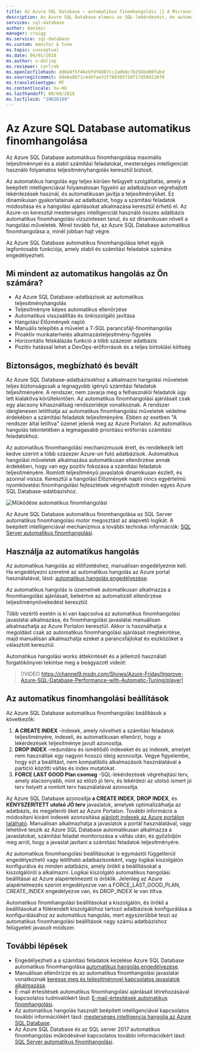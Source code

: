```yaml
---
title: Az Azure SQL Database – automatikus finomhangolási |} A Microsoft Docs
description: Az Azure SQL Database elemzi az SQL-lekérdezést, és automatikusan alkalmazkodik felhasználómennyiség kiszolgálására alkalmasak.
services: sql-database
author: danimir
manager: craigg
ms.service: sql-database
ms.custom: monitor & tune
ms.topic: conceptual
ms.date: 04/01/2018
ms.author: v-daljep
ms.reviewer: carlrab
ms.openlocfilehash: dd6e8f5f46e9fdf6887cc2a0b0c7b15bbd00fabd
ms.sourcegitcommit: 4de6a8671c445fae31f760385710f17d504228f8
ms.translationtype: MT
ms.contentlocale: hu-HU
ms.lasthandoff: 08/08/2018
ms.locfileid: "39626199"
---
```

# <a name="automatic-tuning-in-azure-sql-database"></a>Az Azure SQL Database automatikus finomhangolása

Az Azure SQL Database automatikus finomhangolása maximális teljesítménnyel és a stabil számítási feladatokat, mesterséges intelligenciát használó folyamatos teljesítményhangolás keresztül biztosít.

Az automatikus hangolás egy teljes körűen felügyelt szolgáltatás, amely a beépített intelligenciával folyamatosan figyelni az adatbázison végrehajtott lekérdezések használ, és automatikusan javítja a teljesítményüket. Ez dinamikusan gyakorlatainak az adatbázist, hogy a számítási feladatok módosítása és a hangolási ajánlásokat alkalmazása keresztül érhető el. Az Azure-on keresztül mesterséges intelligenciát használó összes adatbázis automatikus finomhangolási vízszintesen tanul, és ez dinamikusan növeli a hangolási műveletek. Minél tovább fut, az Azure SQL Database automatikus finomhangolása a, minél jobban hajt végre.

Az Azure SQL Database automatikus finomhangolása lehet egyik legfontosabb funkciója, amely stabil és számítási feladatok számára engedélyezheti.

## <a name="what-can-automatic-tuning-do-for-you"></a>Mi mindent az automatikus hangolás az Ön számára?

- Az Azure SQL Database-adatbázisok az automatikus teljesítményhangolás
- Teljesítményre képes automatikus ellenőrzése
- Automatikus visszaállítás és önkiszolgáló javítása
- Hangolási Előzmények napló
- Manuális telepítés a művelet a T-SQL parancsfájl-finomhangolás
- Proaktív munkaterhelés alkalmazásteljesítmény-figyelés
- Horizontális felskálázás funkció a több százezer adatbázis
- Pozitív hatással lehet a DevOps-erőforrások és a teljes birtoklási költség

## <a name="safe-reliable-and-proven"></a>Biztonságos, megbízható és bevált

Az Azure SQL Database-adatbázisokhoz a alkalmazni hangolási műveletek teljes biztonságosak a legnagyobb igényű számítási feladatok teljesítményére. A rendszer, nem zavarja meg a felhasználói feladatok úgy lett kialakítva körültekintően. Az automatikus finomhangolási ajánlásait csak egy alacsony kihasználtság rendszerideje vonatkoznak. A rendszer ideiglenesen letilthatja az automatikus finomhangolási műveletek védelme érdekében a számítási feladatok teljesítményére. Ebben az esetben "A rendszer által letiltva" üzenet jelenik meg az Azure Portalon. Az automatikus hangolás tekintetében a legmagasabb prioritású erőforrás számítási feladatokhoz.

Az automatikus finomhangolási mechanizmusok érett, és rendelkezik lett kedve szerint a több százezer Azure-on futó adatbázisok. Automatikus hangolási műveletek alkalmazása automatikusan ellenőrzése annak érdekében, hogy van egy pozitív fokozása a számítási feladatok teljesítményére. Romlott teljesítményű javaslatok dinamikusan észlelt, és azonnal vissza. Keresztül a hangolási Előzmények napló nincs egyértelmű nyomkövetési finomhangolási fejlesztések végrehajtott minden egyes Azure SQL Database-adatbázishoz. 

![Működése automatikus finomhangolási](./media/sql-database-automatic-tuning/how-does-automatic-tuning-work.png)

Az Azure SQL Database automatikus finomhangolása az SQL Server automatikus finomhangolási motor megosztást az alapvető logikát. A beépített intelligenciával mechanizmus a további technikai információk: [SQL Server automatikus finomhangolási](https://docs.microsoft.com/sql/relational-databases/automatic-tuning/automatic-tuning).

## <a name="use-automatic-tuning"></a>Használja az automatikus hangolás

Az automatikus hangolás az előfizetéshez, manuálisan engedélyeznie kell. Ha engedélyezni szeretné az automatikus hangolás az Azure portal használatával, lásd: [automatikus hangolás engedélyezése](sql-database-automatic-tuning-enable.md).

Az automatikus hangolás is üzemelnek automatikusan alkalmazza a finomhangolási ajánlásait, beleértve az automatizált ellenőrzése teljesítménynövekedést keresztül. 

Több vezérlő esetén is ki van kapcsolva az automatikus finomhangolási javaslatai alkalmazása, és finomhangolási javaslatai manuálisan alkalmazhatja az Azure Portalon keresztül. Akkor is használhatja a megoldást csak az automatikus finomhangolási ajánlásait megtekintése, majd manuálisan alkalmazhatja ezeket a parancsfájlokat és eszközöket a választott keresztül. 

Automatikus hangolási works áttekintését és a jellemző használati forgatókönyvei tekintse meg a beágyazott videót:


> [!VIDEO https://channel9.msdn.com/Shows/Azure-Friday/Improve-Azure-SQL-Database-Performance-with-Automatic-Tuning/player]
>

## <a name="automatic-tuning-options"></a>Az automatikus finomhangolási beállítások

Az Azure SQL Database automatikus finomhangolási beállítások a következők:
 1. **A CREATE INDEX** -indexek, amely növelheti a számítási feladatok teljesítményére, indexeli, és automatikusan ellenőrzi, hogy a lekérdezések teljesítménye javult azonosítja.
 2. **DROP INDEX** -redundáns és ismétlődő indexeket és az indexek, amelyet nem használtak egy nagyon hosszú ideig azonosítja. Vegye figyelembe, hogy ezt a beállítást, nem kompatibilis alkalmazások használatával a partíció közötti váltás és index mutatókat.
 3. **FORCE LAST GOOD Plan csomag** -SQL-lekérdezések végrehajtási terv, amely alacsonyabb, mint az előző jó terv, és lekérdezi az utolsó ismert jó terv helyett a romlott terv használatával azonosítja.

Az Azure SQL Database azonosítja **a CREATE INDEX**, **DROP INDEX**, és **KÉNYSZERÍTETT utolsó JÓ terv** javaslatok, amelyek optimalizálhatja az adatbázis, és megjeleníti őket az Azure Portalon. További információ a módosítani kívánt indexek azonosítása [ajánlott indexek az Azure portálon található](sql-database-advisor-portal.md). Manuálisan alkalmazhatja a javaslatok a portál használatával, vagy lehetővé teszik az Azure SQL Database automatikusan alkalmazza a javaslatokat, számítási feladat monitorozása a váltás után, és győződjön meg arról, hogy a javaslat javítani a számítási feladatok teljesítményére. 

Az automatikus finomhangolási beállításokat is egymástól függetlenül engedélyezhető vagy letiltható adatbázisonként, vagy logikai kiszolgálón konfigurálva és minden adatbázis, amely örökli a beállításokat a kiszolgálóról a alkalmazni. Logikai kiszolgáló automatikus hangolási beállításai az Azure alapértelmezett is öröklik. Jelenleg az Azure alapértelmezés szerint engedélyezve van a FORCE_LAST_GOOD_PLAN, CREATE_INDEX engedélyezve van, és DROP_INDEX le van tiltva.

Automatikus finomhangolási beállításokat a kiszolgálón, és örökli a beállításokat a fölérendelt kiszolgálóhoz tartozó adatbázisok konfigurálása a konfigurálásához az automatikus hangolás, mert egyszerűbbé teszi az automatikus finomhangolási beállítások nagy számú adatbázishoz felügyeleti javasolt módszer.

## <a name="next-steps"></a>További lépések

- Engedélyezheti a a számítási feladatok kezelése Azure SQL Database automatikus finomhangolása [automatikus hangolás engedélyezése](sql-database-automatic-tuning-enable.md).
- Manuálisan ellenőrizze és az automatikus finomhangolási javaslatai vonatkoznak [keresse meg és teljesítménnyel kapcsolatos javaslatok alkalmazása](sql-database-advisor-portal.md).
- E-mail értesítések automatikus finomhangolási ajánlásait létrehozásával kapcsolatos tudnivalókért lásd: [E-mail-értesítések automatikus finomhangolási](sql-database-automatic-tuning-email-notifications.md).
- Az automatikus hangolás használt beépített intelligenciával kapcsolatos további információkért lásd: [mesterséges intelligencia hangolja az Azure SQL Database](https://azure.microsoft.com/blog/artificial-intelligence-tunes-azure-sql-databases/).
- Az Azure SQL Database és az SQL server 2017 automatikus finomhangolási működésével kapcsolatos további információkért lásd: [SQL Server automatikus finomhangolási](https://docs.microsoft.com/sql/relational-databases/automatic-tuning/automatic-tuning).
